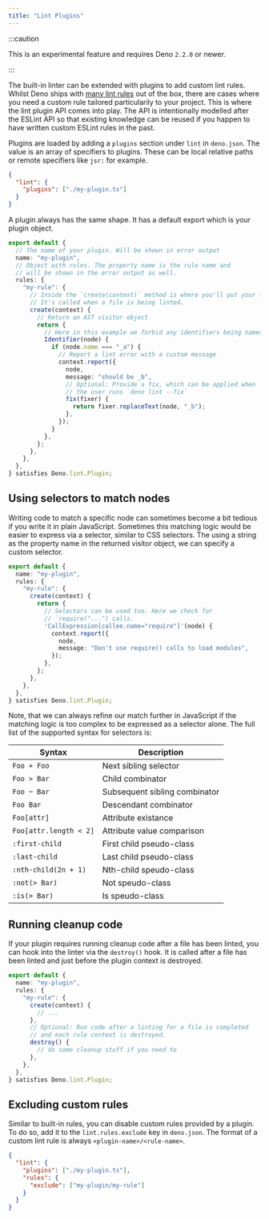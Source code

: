 ```yaml
---
title: "Lint Plugins"
---
```


:::caution

This is an experimental feature and requires Deno `2.2.0` or newer.

:::

The built-in linter can be extended with plugins to add custom lint rules. Whilst Deno ships with [many lint rules](/lint/) out of the box, there are cases where you need a custom rule tailored particularily to your project. This is where the lint plugin API comes into play. The API is intentionally modelled after the ESLint API so that existing knowledge can be reused if you happen to have written custom ESLint rules in the past.

Plugins are loaded by adding a `plugins` section under `lint` in `deno.json`. The value is an array of specifiers to plugins. These can be local relative paths or remote specifiers like `jsr:` for example.

```json title="deno.json"
{
  "lint": {
    "plugins": ["./my-plugin.ts"]
  }
}
```

A plugin always has the same shape. It has a default export which is your plugin object.

```ts title="my-plugin.ts"
export default {
  // The name of your plugin. Will be shown in error output
  name: "my-plugin",
  // Object with rules. The property name is the rule name and
  // will be shown in the error output as well.
  rules: {
    "my-rule": {
      // Inside the `create(context)` method is where you'll put your logic.
      // It's called when a file is being linted.
      create(context) {
        // Return an AST visitor object
        return {
          // Here in this example we forbid any identifiers being named `_a`
          Identifier(node) {
            if (node.name === "_a") {
              // Report a lint error with a custom message
              context.report({
                node,
                message: "should be _b",
                // Optional: Provide a fix, which can be applied when
                // the user runs `deno lint --fix`
                fix(fixer) {
                  return fixer.replaceText(node, "_b");
                },
              });
            }
          },
        };
      },
    },
  },
} satisfies Deno.lint.Plugin;
```

## Using selectors to match nodes

Writing code to match a specific node can sometimes become a bit tedious if you write it in plain JavaScript. Sometimes this matching logic would be easier to express via a selector, similar to CSS selectors. The using a string as the property name in the returned visitor object, we can specify a custom selector.

```ts title="my-plugin.ts"
export default {
  name: "my-plugin",
  rules: {
    "my-rule": {
      create(context) {
        return {
          // Selectors can be used too. Here we check for
          // `require("...") calls.
          'CallExpression[callee.name="require"]'(node) {
            context.report({
              node,
              message: "Don't use require() calls to load modules",
            });
          },
        };
      },
    },
  },
} satisfies Deno.lint.Plugin;
```

Note, that we can always refine our match further in JavaScript if the matching logic is too complex to be expressed as a selector alone. The full list of the supported syntax for selectors is:

| Syntax                 | Description                   |
| ---------------------- | ----------------------------- |
| `Foo + Foo`            | Next sibling selector         |
| `Foo > Bar`            | Child combinator              |
| `Foo ~ Bar`            | Subsequent sibling combinator |
| `Foo Bar`              | Descendant combinator         |
| `Foo[attr]`            | Attribute existance           |
| `Foo[attr.length < 2]` | Attribute value comparison    |
| `:first-child`         | First child pseudo-class      |
| `:last-child`          | Last child pseudo-class       |
| `:nth-child(2n + 1)`   | Nth-child speudo-class        |
| `:not(> Bar)`          | Not speudo-class              |
| `:is(> Bar)`           | Is speudo-class               |

## Running cleanup code

If your plugin requires running cleanup code after a file has been linted, you can hook into the linter via the `destroy()` hook. It is called after a file has been linted and just before the plugin context is destroyed.

```ts title="my-plugin.ts"
export default {
  name: "my-plugin",
  rules: {
    "my-rule": {
      create(context) {
        // ...
      },
      // Optional: Run code after a linting for a file is completed
      // and each rule context is destroyed.
      destroy() {
        // do some cleanup stuff if you need to
      },
    },
  },
} satisfies Deno.lint.Plugin;
```

## Excluding custom rules

Similar to built-in rules, you can disable custom rules provided by a plugin. To do so, add it to the `lint.rules.exclude` key in `deno.json`. The format of a custom lint rule is always `<plugin-name>/<rule-name>`.

```json title="deno.json"
{
  "lint": {
    "plugins": ["./my-plugin.ts"],
    "rules": {
      "exclude": ["my-plugin/my-rule"]
    }
  }
}
```
